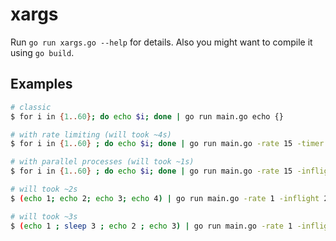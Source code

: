 # xargs

Run `go run xargs.go --help` for details. Also you might want to compile it using `go build`.

## Examples

```bash
# classic
$ for i in {1..60}; do echo $i; done | go run main.go echo {}

# with rate limiting (will took ~4s)
$ for i in {1..60} ; do echo $i; done | go run main.go -rate 15 -timer echo {}

# with parallel processes (will took ~1s)
$ for i in {1..60} ; do echo $i; done | go run main.go -rate 15 -inflight 4 -timer echo {}

# will took ~2s
$ (echo 1; echo 2; echo 3; echo 4) | go run main.go -rate 1 -inflight 2 -timer echo {}

# will took ~3s
$ (echo 1 ; sleep 3 ; echo 2 ; echo 3) | go run main.go -rate 1 -inflight 2 -timer echo {}
```

